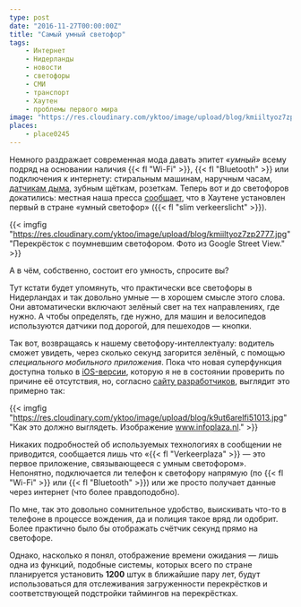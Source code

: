 ```yaml
---
type: post
date: "2016-11-27T00:00:00Z"
title: "Самый умный светофор"
tags:
    - Интернет
    - Нидерланды
    - новости
    - светофоры
    - СМИ
    - транспорт
    - Хаутен
    - проблемы первого мира
image: "https://res.cloudinary.com/yktoo/image/upload/blog/kmiiltyoz7zp2777.jpg"
places:
    - place0245
---
```


Немного раздражает современная мода давать эпитет *«умный»* всему подряд на основании наличия {{< fl "Wi-Fi" >}}, {{< fl "Bluetooth" >}} или подключения к интернету: стиральным машинам, наручным часам, [датчикам дыма](0265), зубным щёткам, розеткам. Теперь вот и до светофоров докатились: местная наша пресса [сообщает](http://www.trefpunthouten.nl/nieuws/algemeen/46927/een-slim-stoplicht-voor-de-staart), что в Хаутене установлен первый в стране «умный светофор» ({{< fl "slim verkeerslicht" >}}).

<!--more-->

{{< imgfig "https://res.cloudinary.com/yktoo/image/upload/blog/kmiiltyoz7zp2777.jpg" "Перекрёсток с поумневшим светофором. Фото из Google Street View." >}}

А в чём, собственно, состоит его умность, спросите вы?

Тут кстати будет упомянуть, что практически все светофоры в Нидерландах и так довольно умные — в хорошем смысле этого слова. Они автоматически включают зелёный свет на тех направлениях, где нужно. А чтобы определять, где нужно, для машин и велосипедов используются датчики под дорогой, для пешеходов — кнопки.

Так вот, возвращаясь к нашему светофору-интеллектуалу: водитель сможет увидеть, через сколько секунд загорится зелёный, с помощью *специального мобильного приложения*. Пока что новая суперфункция доступна только в [iOS-версии](https://itunes.apple.com/nl/app/verkeerplaza-verkeersinformatie/id510339308), которую я не в состоянии проверить по причине её отсутствия, но, согласно [сайту разработчиков](http://www.infoplaza.nl/archives/2420/), выглядит это примерно так:

{{< imgfig "https://res.cloudinary.com/yktoo/image/upload/blog/k9ut6arelfi51013.jpg" "Как это должно выглядеть. Изображение www.infoplaza.nl." >}}

Никаких подробностей об используемых технологиях в сообщении не приводится, сообщается лишь что «{{< fl "Verkeerplaza" >}} — это первое приложение, связывающееся с умным светофором». Непонятно, подключается ли телефон к светофору напрямую (по {{< fl "Wi-Fi" >}} или {{< fl "Bluetooth" >}}) или же просто получает данные через интернет (что более правдоподобно).

По мне, так это довольно сомнительное удобство, выискивать что-то в телефоне в процессе вождения, да и полиция такое вряд ли одобрит. Более практично было бы отображать счётчик секунд прямо на светофоре.

Однако, насколько я понял, отображение времени ожидания — лишь одна из функций, подобные системы, которых всего по стране планируется установить **1200** штук в ближайшие пару лет, будут использоваться для отслеживания загруженности перекрёстков и соответствующей подстройки таймингов на перекрёстках.
